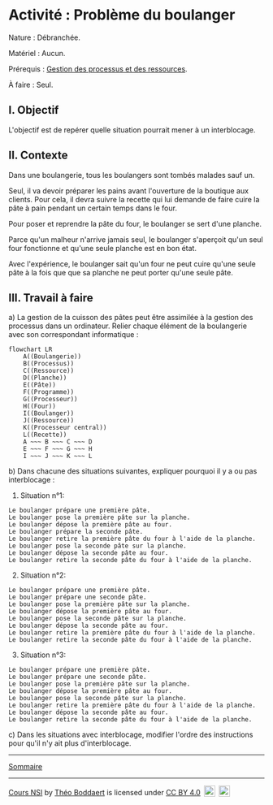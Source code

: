 # Activité : Problème du boulanger

Nature : Débranchée.

Matériel : Aucun.

Prérequis : [Gestion des processus et des ressources](./Gestion_des_processus_et_des_ressources.md).

À faire : Seul.

## I. Objectif

L'objectif est de repérer quelle situation pourrait mener à un interblocage.

## II. Contexte

Dans une boulangerie, tous les boulangers sont tombés malades sauf un.

Seul, il va devoir préparer les pains avant l'ouverture de la boutique aux clients. Pour cela, il devra suivre la recette qui lui demande de faire cuire la pâte à pain pendant un certain temps dans le four.

Pour poser et reprendre la pâte du four, le boulanger se sert d'une planche.

Parce qu'un malheur n'arrive jamais seul, le boulanger s'aperçoit qu'un seul four fonctionne et qu'une seule planche est en bon état.

Avec l'expérience, le boulanger sait qu'un four ne peut cuire qu'une seule pâte à la fois que que sa planche ne peut porter qu'une seule pâte.

## III. Travail à faire

a) La gestion de la cuisson des pâtes peut être assimilée à la gestion des processus dans un ordinateur. Relier chaque élément de la boulangerie avec son correspondant informatique :

```mermaid
flowchart LR
    A((Boulangerie))
    B((Processus))
    C((Ressource))
    D((Planche))
    E((Pâte))
    F((Programme))
    G((Processeur))
    H((Four))
    I((Boulanger))
    J((Ressource))
    K((Processeur central))
    L((Recette))
    A ~~~ B ~~~ C ~~~ D
    E ~~~ F ~~~ G ~~~ H
    I ~~~ J ~~~ K ~~~ L
```

b) Dans chacune des situations suivantes, expliquer pourquoi il y a ou pas interblocage :

1. Situation n°1:
```
Le boulanger prépare une première pâte.
Le boulanger pose la première pâte sur la planche.
Le boulanger dépose la première pâte au four.
Le boulanger prépare la seconde pâte.
Le boulanger retire la première pâte du four à l'aide de la planche.
Le boulanger pose la seconde pâte sur la planche.
Le boulanger dépose la seconde pâte au four.
Le boulanger retire la seconde pâte du four à l'aide de la planche.
```

2. Situation n°2:
```
Le boulanger prépare une première pâte.
Le boulanger prépare une seconde pâte.
Le boulanger pose la première pâte sur la planche.
Le boulanger dépose la première pâte au four.
Le boulanger pose la seconde pâte sur la planche.
Le boulanger dépose la seconde pâte au four.
Le boulanger retire la première pâte du four à l'aide de la planche.
Le boulanger retire la seconde pâte du four à l'aide de la planche.
```

3. Situation n°3:
```
Le boulanger prépare une première pâte.
Le boulanger prépare une seconde pâte.
Le boulanger pose la première pâte sur la planche.
Le boulanger dépose la première pâte au four.
Le boulanger pose la seconde pâte sur la planche.
Le boulanger retire la première pâte du four à l'aide de la planche.
Le boulanger dépose la seconde pâte au four.
Le boulanger retire la seconde pâte du four à l'aide de la planche.
```

c) Dans les situations avec interblocage, modifier l'ordre des instructions pour qu'il n'y ait plus d'interblocage.
 
________________

[Sommaire](./../../README.md)

___________

<p xmlns:cc="http://creativecommons.org/ns#" xmlns:dct="http://purl.org/dc/terms/"><a property="dct:title" rel="cc:attributionURL" href="https://github.com/boddaert/nsi">Cours NSI</a> by <a rel="cc:attributionURL dct:creator" property="cc:attributionName" href="https://github.com/boddaert">Théo Boddaert</a> is licensed under <a href="https://creativecommons.org/licenses/by/4.0/?ref=chooser-v1" target="_blank" rel="license noopener noreferrer" style="display:inline-block;">CC BY 4.0</a>  <img style="height:22px!important;margin-left:3px;vertical-align:text-bottom;" src="https://mirrors.creativecommons.org/presskit/icons/cc.svg?ref=chooser-v1" alt="">  <img style="height:22px!important;margin-left:3px;vertical-align:text-bottom;" src="https://mirrors.creativecommons.org/presskit/icons/by.svg?ref=chooser-v1" alt=""></p> 